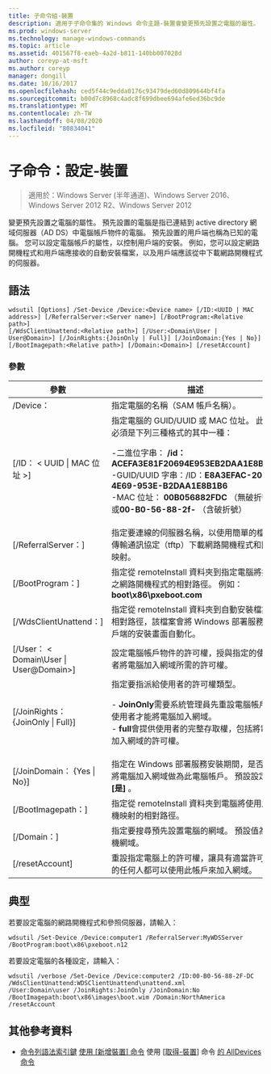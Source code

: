 ```yaml
---
title: 子命令組-裝置
description: 適用于子命令集的 Windows 命令主題-裝置會變更預先設置之電腦的屬性。
ms.prod: windows-server
ms.technology: manage-windows-commands
ms.topic: article
ms.assetid: 401567f8-eaeb-4a2d-b811-140bb007028d
author: coreyp-at-msft
ms.author: coreyp
manager: dongill
ms.date: 10/16/2017
ms.openlocfilehash: ced5f44c9edda0176c93479ded60d809644bf4fa
ms.sourcegitcommit: b00d7c8968c4adc8f699dbee694afe6ed36bc9de
ms.translationtype: MT
ms.contentlocale: zh-TW
ms.lasthandoff: 04/08/2020
ms.locfileid: "80834041"
---
```

# <a name="subcommand-set-device"></a>子命令：設定-裝置

>適用於：Windows Server (半年通道)、Windows Server 2016、Windows Server 2012 R2、Windows Server 2012

變更預先設置之電腦的屬性。 預先設置的電腦是指已連結到 active directory 網域伺服器（AD DS）中電腦帳戶物件的電腦。 預先設置的用戶端也稱為已知的電腦。 您可以設定電腦帳戶的屬性，以控制用戶端的安裝。 例如，您可以設定網路開機程式和用戶端應接收的自動安裝檔案，以及用戶端應該從中下載網路開機程式的伺服器。

## <a name="syntax"></a>語法
```
wdsutil [Options] /Set-Device /Device:<Device name> [/ID:<UUID | MAC address>] [/ReferralServer:<Server name>] [/BootProgram:<Relative path>] 
[/WdsClientUnattend:<Relative path>] [/User:<Domain\User | User@Domain>] [/JoinRights:{JoinOnly | Full}] [/JoinDomain:{Yes | No}] [/BootImagepath:<Relative path>] [/Domain:<Domain>] [/resetAccount]
```
### <a name="parameters"></a>參數
|參數|描述|
|-------|--------|
|/Device：<computer name>|指定電腦的名稱（SAM 帳戶名稱）。|
|[/ID： < UUID &#124; MAC 位址 >]|指定電腦的 GUID/UUID 或 MAC 位址。 此值必須是下列三種格式的其中一種：<p>-二進位字串： **/id： ACEFA3E81F20694E953EB2DAA1E8B1B6**<br />-GUID/UUID 字串：/ID：**E8A3EFAC-201F-4E69-953E-B2DAA1E8B1B6**<br />-MAC 位址： **00B056882FDC** （無破折號）或**00-B0-56-88-2f-** （含破折號）|
|[/ReferralServer：<Server name>]|指定要連線的伺服器名稱，以使用簡單的檔案傳輸通訊協定（tftp）下載網路開機程式和開機映射。|
|[/BootProgram：<Relative path>]|指定從 remoteInstall 資料夾到指定電腦將接收之網路開機程式的相對路徑。 例如： **boot\x86\pxeboot.com**|
|[/WdsClientUnattend：<Relative path>]|指定從 remoteInstall 資料夾到自動安裝檔案的相對路徑，該檔案會將 Windows 部署服務用戶端的安裝畫面自動化。|
|[/User： < Domain\User &#124; User@Domain>]|設定電腦帳戶物件的許可權，授與指定的使用者將電腦加入網域所需的許可權。|
|[/JoinRights： {JoinOnly &#124; Full}]|指定要指派給使用者的許可權類型。<p>-   **JoinOnly**需要系統管理員先重設電腦帳戶，使用者才能將電腦加入網域。<br />-   **full**會提供使用者的完整存取權，包括將電腦加入網域的許可權。|
|[/JoinDomain： {Yes &#124; No}]|指定在 Windows 部署服務安裝期間，是否應將電腦加入網域做為此電腦帳戶。 預設設定為 **[是]** 。|
|[/BootImagepath：<Relative path>]|指定從 remoteInstall 資料夾到電腦將使用之開機映射的相對路徑。|
|[/Domain：<Domain>]|指定要搜尋預先設置電腦的網域。 預設值為本機網域。|
|[/resetAccount]|重設指定電腦上的許可權，讓具有適當許可權的任何人都可以使用此帳戶來加入網域。|
## <a name="examples"></a><a name=BKMK_examples></a>典型
若要設定電腦的網路開機程式和參照伺服器，請輸入：
```
wdsutil /Set-Device /Device:computer1 /ReferralServer:MyWDSServer
/BootProgram:boot\x86\pxeboot.n12
```
若要設定電腦的各種設定，請輸入：
```
wdsutil /verbose /Set-Device /Device:computer2 /ID:00-B0-56-88-2F-DC /WdsClientUnattend:WDSClientUnattend\unattend.xml 
/User:Domain\user /JoinRights:JoinOnly /JoinDomain:No /BootImagepath:boot\x86\images\boot.wim /Domain:NorthAmerica /resetAccount
```
## <a name="additional-references"></a>其他參考資料
- [命令列語法索引鍵](command-line-syntax-key.md)
[使用 [新增裝置] 命令](using-the-add-device-command.md)
使用 [[取得-裝置](using-the-get-device-command.md)] 命令
[的 AllDevices 命令](using-the-get-alldevices-command.md)
